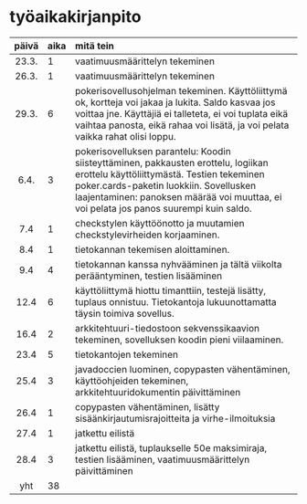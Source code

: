 # työaikakirjanpito

| päivä | aika | mitä tein  |
| :----:|:-----| :-----|
| 23.3. | 1    | vaatimuusmäärittelyn tekeminen |
| 26.3. | 1    | vaatimuusmäärittelyn tekeminen |
| 29.3. | 6    | pokerisovellusohjelman tekeminen. Käyttöliittymä ok, kortteja voi jakaa ja lukita. Saldo kasvaa jos voittaa jne. Käyttäjiä ei talleteta, ei voi tuplata eikä vaihtaa panosta, eikä rahaa voi lisätä, ja voi pelata vaikka rahat olisi loppu. |
| 6.4. | 3    | pokerisovelluksen parantelu: Koodin siisteyttäminen, pakkausten erottelu, logiikan erottelu käyttöliittymästä. Testien tekeminen poker.cards-paketin luokkiin. Sovellusken laajentaminen: panoksen määrää voi muuttaa, ei voi pelata jos panos suurempi kuin saldo. |
| 7.4   | 1   | checkstylen käyttöönotto ja muutamien checkstylevirheiden korjaaminen. | 
| 8.4   | 1   | tietokannan tekemisen aloittaminen. | 
| 9.4   | 4   | tietokannan kanssa nyhvääminen ja tältä viikolta perääntyminen, testien lisääminen |
| 12.4   | 6   | käyttöliittymä hiottu timanttiin, testejä lisätty, tuplaus onnistuu. Tietokantoja lukuunottamatta täysin toimiva sovellus. |
| 16.4   | 2   | arkkitehtuuri-tiedostoon sekvenssikaavion tekeminen, sovelluksen koodin pieni viilaaminen. |
| 23.4   | 5   | tietokantojen tekeminen |
| 25.4   | 3  | javadoccien luominen, copypasten vähentäminen, käyttöohjeiden tekeminen, arkkitehtuuridokumentin päivittäminen| 
| 26.4   | 1  | copypasten vähentäminen, lisätty sisäänkirjautumisrajoitteita ja virhe-ilmoituksia| 
| 27.4   | 1  | jatkettu eilistä| 
| 28.4   | 3  | jatkettu eilistä, tuplaukselle 50e maksimiraja, testien lisääminen, vaatimuusmäärittelyn päivittäminen|
| yht   | 38   | | 
